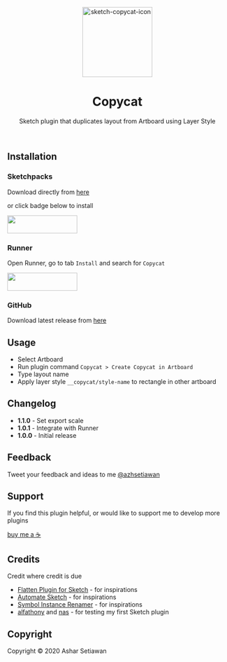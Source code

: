 <p align="center">
<img width="160" alt="sketch-copycat-icon" src="https://user-images.githubusercontent.com/3045602/87457088-0b642b80-c632-11ea-8d5c-0d09f82e1695.png">
</p>
<h1 align="center">
  Copycat
</h1>
<p align="center">
  Sketch plugin that duplicates layout from Artboard using Layer Style
</p>
<br>


## Installation

### Sketchpacks

Download directly from [here](https://sketchpacks.com/azhsetiawan/sketch-copycat)

or click badge below to install

<a href="https://sketchpacks.com/azhsetiawan/sketch-copycat/install" target="_blank">
	<img width="160" height="41" src="http://sketchpacks-com.s3.amazonaws.com/assets/badges/sketchpacks-badge-install.png" >
</a>

### Runner

Open Runner, go to tab `Install` and search for `Copycat`

<a href="http://bit.ly/SketchRunnerWebsite" target="_blank">
  <img width="160" height="41" src="http://bit.ly/RunnerBadgeBlue">
</a>

### GitHub

Download latest release from [here](https://github.com/azhsetiawan/sketch-copycat/releases)


## Usage

- Select Artboard
- Run plugin command `Copycat > Create Copycat in Artboard`
- Type layout name
- Apply layer style `__copycat/style-name` to rectangle in other artboard


## Changelog

- **1.1.0** - Set export scale
- **1.0.1** - Integrate with Runner
- **1.0.0** - Initial release


## Feedback

Tweet your feedback and ideas to me [@azhsetiawan](https://twitter.com/azhsetiawan)

## Support

If you find this plugin helpful, or would like to support me to develop more plugins

[buy me a ☕️](https://www.paypal.me/asharsetiawan)

## Credits

Credit where credit is due

- [Flatten Plugin for Sketch](https://github.com/einancunlu/Flatten-Plugin-for-Sketch) - for inspirations
- [Automate Sketch](https://github.com/Ashung/Automate-Sketch) - for inspirations
- [Symbol Instance Renamer](https://github.com/sonburn/symbol-instance-renamer) - for inspirations
- [alfathony](https://github.com/alfathony) and [nas](https://twitter.com/kurniawan_anas) - for testing my first Sketch plugin


## Copyright

Copyright &copy; 2020 Ashar Setiawan